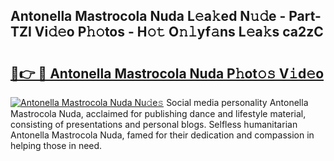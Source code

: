 ## Antonella Mastrocola Nuda L𝚎a𝚔ed N𝚞𝚍e - Part-TZI Vi𝚍𝚎o P𝚑𝚘tos - H𝚘𝚝 O𝚗𝚕yf𝚊ns L𝚎a𝚔s ca2zC

# <h2><a href="http://kf2ro4.oniu.top/?m=Antonella+Mastrocola+Nuda">🔗👉 🔴 Antonella Mastrocola Nuda P𝚑ot𝚘𝚜 V𝚒d𝚎o</a></h2>

[![Antonella Mastrocola Nuda Nu𝚍e𝚜](https://i.imgur.com/0qMVB7G.gif)](http://kf2ro4.oniu.top/?m=Antonella+Mastrocola+Nuda)
Social media personality Antonella Mastrocola Nuda, acclaimed for publishing dance and lifestyle material, consisting of presentations and personal blogs. Selfless humanitarian Antonella Mastrocola Nuda, famed for their dedication and compassion in helping those in need.  
